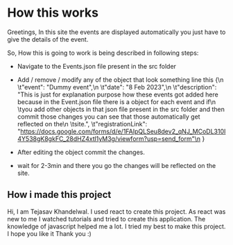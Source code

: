 # How this works

Greetings,
In this site the events are displayed automatically you just have to give the details of the event.

So, How this is going to work is being described in following steps:

- Navigate to the Events.json file present in the src folder
- Add / remove / modify any of the object that look something line this
  {\n
    \t"event": "Dummy event",\n
    \t"date": "8 Feb 2023",\n
    \t"description": "This is just for explanation purpose how these events got added here because in the Event.json file there is a object for each event and if\n
    \tyou add other objects in that json file present in the src folder and then commit those changes you can see that those automatically get reflected on the\n         \tsite.",
    \t"registrationLink": "https://docs.google.com/forms/d/e/1FAIpQLSeu8dev2_qNJ_MCoDL310I4Y538gK8gkFC_28dHZ4xtl1yM3g/viewform?usp=send_form"\n
  }

- After editing the object commit the changes.
- wait for 2-3min and there you go the changes will be reflected on the site.


## How i made this project
Hi, I am Tejasav Khandelwal. I used react to create this project. As react was new to me I watched tutorials and tried to create this application. The knowledge of javascript helped me a lot. I tried my best to make this project. I hope you like it
Thank you :)
